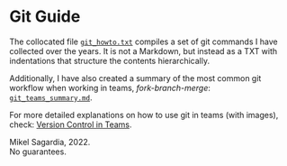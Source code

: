 # Git Guide

The collocated file [`git_howto.txt`](./git_howto.txt) compiles a set of git commands I have collected over the years. It is not a Markdown, but instead as a TXT with indentations that structure the contents hierarchically.

Additionally, I have also created a summary of the most common git workflow when working in teams, *fork-branch-merge*: [`git_teams_summary.md`](./git_teams_summary.md).

For more detailed explanations on how to use git in teams (with images), check: [Version Control in Teams](https://github.com/mxagar/mlops_udacity/blob/main/01_Clean_Code/MLOpsND_CleanCode.md#3-lesson-3-working-with-others-using-version-control).

Mikel Sagardia, 2022.  
No guarantees.
